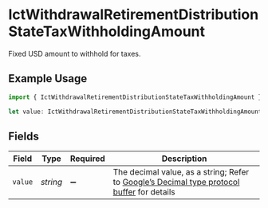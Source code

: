 # IctWithdrawalRetirementDistributionStateTaxWithholdingAmount

Fixed USD amount to withhold for taxes.

## Example Usage

```typescript
import { IctWithdrawalRetirementDistributionStateTaxWithholdingAmount } from "@apexfintechsolutions/ascend-sdk/models/components";

let value: IctWithdrawalRetirementDistributionStateTaxWithholdingAmount = {};
```

## Fields

| Field                                                                                                                                                                                                              | Type                                                                                                                                                                                                               | Required                                                                                                                                                                                                           | Description                                                                                                                                                                                                        |
| ------------------------------------------------------------------------------------------------------------------------------------------------------------------------------------------------------------------ | ------------------------------------------------------------------------------------------------------------------------------------------------------------------------------------------------------------------ | ------------------------------------------------------------------------------------------------------------------------------------------------------------------------------------------------------------------ | ------------------------------------------------------------------------------------------------------------------------------------------------------------------------------------------------------------------ |
| `value`                                                                                                                                                                                                            | *string*                                                                                                                                                                                                           | :heavy_minus_sign:                                                                                                                                                                                                 | The decimal value, as a string; Refer to [Google’s Decimal type protocol buffer](https://github.com/googleapis/googleapis/blob/40203ca1880849480bbff7b8715491060bbccdf1/google/type/decimal.proto#L33) for details |